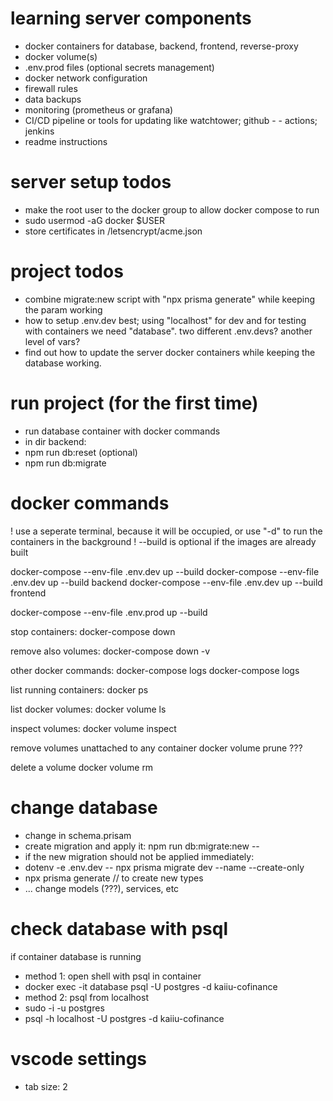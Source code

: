 # learning server components
- docker containers for database, backend, frontend, reverse-proxy
- docker volume(s)
- .env.prod files (optional secrets management)
- docker network configuration
- firewall rules
- data backups
- monitoring (prometheus or grafana)
- CI/CD pipeline or tools for updating like watchtower; github - - actions; jenkins
- readme instructions

# server setup todos
+ make the root user to the docker group to allow docker compose to run
 + sudo usermod -aG docker $USER
+ store certificates in /letsencrypt/acme.json

# project todos
+ combine migrate:new script with "npx prisma generate" while keeping the param working
+ how to setup .env.dev best; using "localhost" for dev and for testing with containers we need "database". two different .env.devs? another level of vars?
+ find out how to update the server docker containers while keeping the database working.

# run project (for the first time)
+ run database container with docker commands
+ in dir backend:
 + npm run db:reset (optional)
 + npm run db:migrate

# docker commands
! use a seperate terminal, because it will be occupied, or use "-d" to run the containers in the background
! --build is optional if the images are already built

docker-compose --env-file .env.dev up --build <optional only service>
docker-compose --env-file .env.dev up --build backend
docker-compose --env-file .env.dev up --build frontend

docker-compose --env-file .env.prod up --build

stop containers:
docker-compose down

remove also volumes:
docker-compose down -v

other docker commands:
docker-compose logs
docker-compose logs <service>

list running containers:
docker ps

list docker volumes:
docker volume ls

inspect volumes:
docker volume inspect <eg pgdata>

remove volumes unattached to any container
docker volume prune ???

delete a volume
docker volume rm <eg pgdata>

# change database
+ change in schema.prisam
+ create migration and apply it: npm run db:migrate:new -- <migration-name>
+ if the new migration should not be applied immediately:
 + dotenv -e .env.dev -- npx prisma migrate dev --name <migration-name> --create-only
+ npx prisma generate // to create new types
+ ... change models (???), services, etc


# check database with psql
if container database is running
+ method 1: open shell with psql in container
 + docker exec -it database psql -U postgres -d kaiiu-cofinance
+ method 2: psql from localhost
 + sudo -i -u postgres
 + psql -h localhost -U postgres -d kaiiu-cofinance

# vscode settings
+ tab size: 2